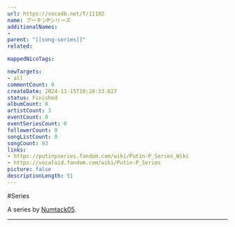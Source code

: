 ```yaml
---
url: https://vocadb.net/T/11102
name: プーチンPシリーズ
additionalNames: 
- 
parent: "[[song-series]]"
related:

mappedNicoTags:

newTargets:
- all
commentCount: 0
createDate: 2024-11-15T18:28:33.627
status: Finished
albumCount: 8
artistCount: 3
eventCount: 0
eventSeriesCount: 0
followerCount: 0
songListCount: 0
songCount: 93
links: 
- https://putinpseries.fandom.com/wiki/Putin-P_Series_Wiki
- https://vocaloid.fandom.com/wiki/Putin-P_Series
picture: false
descriptionLength: 51
---
```


#Series

A series by [Numtack05](https://vocadb.net/Ar/893).

---

